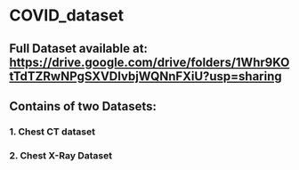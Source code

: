 # COVID_dataset

## Full Dataset available at: https://drive.google.com/drive/folders/1Whr9KOtTdTZRwNPgSXVDIvbjWQNnFXiU?usp=sharing

## Contains of two Datasets:
### 1. Chest CT dataset 
### 2. Chest X-Ray Dataset

